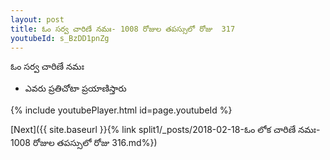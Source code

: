 ```yaml
---
layout: post
title: ఓం సర్వ చారిణే నమః- 1008 రోజుల తపస్సులో రోజు  317
youtubeId: s_BzDD1pnZg
---
```

 
 
 ఓం సర్వ చారిణే నమః  
 
 -  ఎవరు ప్రతిచోటా ప్రయాణిస్తారు 
 
  
 
  
 
 
 
 
 
 


{% include youtubePlayer.html id=page.youtubeId %}
 
[Next]({{ site.baseurl }}{% link  split1/_posts/2018-02-18-ఓం లోక చారిణే నమః- 1008 రోజుల తపస్సులో రోజు  316.md%})
 
